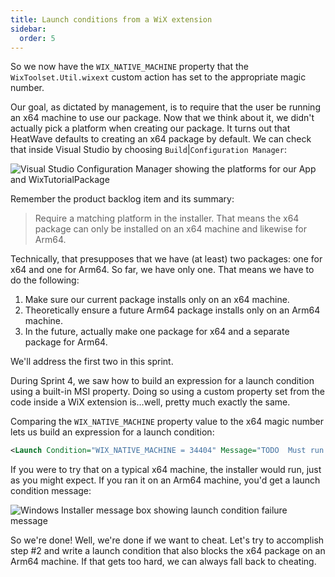 ```yaml
---
title: Launch conditions from a WiX extension
sidebar:
  order: 5
---
```


So we now have the `WIX_NATIVE_MACHINE` property that the `WixToolset.Util.wixext` custom action has set to the appropriate magic number.

Our goal, as dictated by management, is to require that the user be running an x64 machine to use our package. Now that we think about it, we didn't actually pick a platform when creating our package. It turns out that HeatWave defaults to creating an x64 package by default. We can check that inside Visual Studio by choosing `Build`|`Configuration Manager`:

![Visual Studio Configuration Manager showing the platforms for our App and WixTutorialPackage](/images/docs/configuration_manager.png)

Remember the product backlog item and its summary:

> Require a matching platform in the installer. That means the x64 package can only be installed on an x64 machine and likewise for Arm64.

Technically, that presupposes that we have (at least) two packages: one for x64 and one for Arm64. So far, we have only one. That means we have to do the following:

1. Make sure our current package installs only on an x64 machine.
2. Theoretically ensure a future Arm64 package installs only on an Arm64 machine.
3. In the future, actually make one package for x64 and a separate package for Arm64.

We'll address the first two in this sprint.

During Sprint 4, we saw how to build an expression for a launch condition using a built-in MSI property. Doing so using a custom property set from the code inside a WiX extension is...well, pretty much exactly the same.

Comparing the `WIX_NATIVE_MACHINE` property value to the x64 magic number lets us build an expression for a launch condition:

```xml
<Launch Condition="WIX_NATIVE_MACHINE = 34404" Message="TODO  Must run only on an x64 machine!  TODO" />
```

If you were to try that on a typical x64 machine, the installer would run, just as you might expect. If you ran it on an Arm64 machine, you'd get a launch condition message:

![Windows Installer message box showing launch condition failure message](/images/docs/not-x64.png)

So we're done! Well, we're done if we want to cheat. Let's try to accomplish step #2 and write a launch condition that also blocks the x64 package on an Arm64 machine. If that gets too hard, we can always fall back to cheating.

